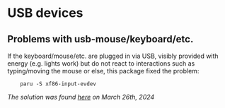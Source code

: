 # USB devices

## Problems with usb-mouse/keyboard/etc.
If the keyboard/mouse/etc. are plugged in via USB, visibly provided with energy (e.g. lights work) but do not react to interactions such as typing/moving the mouse or else, this package fixed the problem:
```shell
    paru -S xf86-input-evdev
```
*The solution was found [here](https://bbs.archlinux.org/viewtopic.php?id=76989) on March 26th, 2024*
